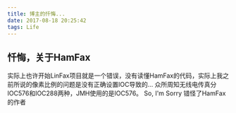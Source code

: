 ```yaml
---
title: 博主的忏悔...
date: 2017-08-18 20:25:42
tags: Life
---
```


## 忏悔，关于HamFax

实际上也许开始LinFax项目就是一个错误，没有读懂HamFax的代码，实际上我之前所说的像素比例的问题是没有正确设置IOC导致的...
众所周知无线电传真分IOC576和IOC288两种，JMH使用的是IOC576。
So, I'm Sorry
错怪了HamFax的作者